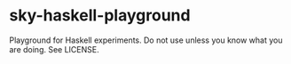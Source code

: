 # sky-haskell-playground
Playground for Haskell experiments.
Do not use unless you know what you are doing. See LICENSE.
